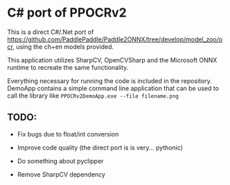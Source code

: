 # C# port of PPOCRv2

This is a direct C#/.Net port of https://github.com/PaddlePaddle/Paddle2ONNX/tree/develop/model_zoo/ocr, using the ch+en models provided.

This application utilizes SharpCV, OpenCVSharp and the Microsoft ONNX runtime to recreate the same functionality.

Everything necessary for running the code is included in the repository. DemoApp contains a simple command line application that can be used to call the library like ```PPOCRv2DemoApp.exe --file filename.png``` 

## TODO:

- Fix bugs due to float/int conversion

- Improve code quality (the direct port is is very... pythonic)

- Do something about pyclipper

- Remove SharpCV dependency
